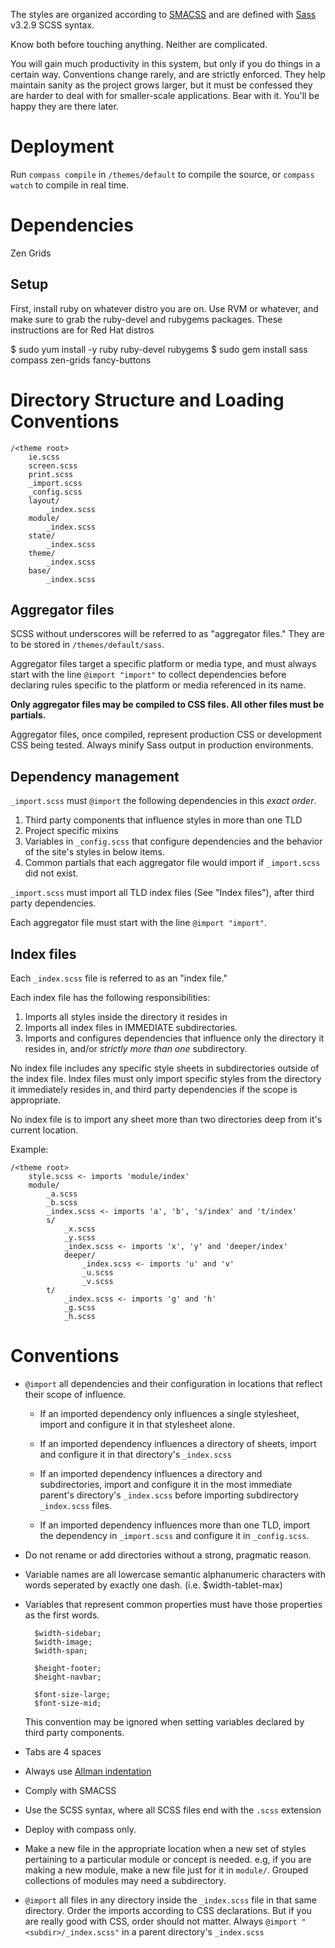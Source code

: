 The styles are organized according to [SMACSS](http://www.smacss.com/)
and are defined with [Sass](http://www.sass-lang.com) v3.2.9 SCSS syntax.

Know both before touching anything. Neither are complicated.

You will gain much productivity in this system, but only if you
do things in a certain way. Conventions change rarely, and are
strictly enforced. They help maintain sanity as the project
grows larger, but it must be confessed they are harder to
deal with for smaller-scale applications. Bear with it. You'll
be happy they are there later.
    
# Deployment

Run `compass compile` in `/themes/default` to compile the source,
or `compass watch` to compile in real time.

# Dependencies

Zen Grids


## Setup

First, install ruby on whatever distro you are on. Use RVM or whatever,
and make sure to grab the ruby-devel and rubygems packages. These
instructions are for Red Hat distros

$ sudo yum install -y ruby ruby-devel rubygems
$ sudo gem install sass compass zen-grids fancy-buttons

# Directory Structure and Loading Conventions

```
/<theme root>
    ie.scss
    screen.scss
    print.scss
    _import.scss
    _config.scss
    layout/
        _index.scss
    module/
        _index.scss
    state/
        _index.scss
    theme/
        _index.scss
    base/
        _index.scss
```

## Aggregator files

SCSS without underscores will be referred to as "aggregator files."
They are to be stored in `/themes/default/sass`.

Aggregator files target a specific platform or media type, and must
always start with the line `@import "import"` to collect dependencies
before declaring rules specific to the platform or media referenced in
its name.

**Only aggregator files may be compiled to CSS files. All other files must be partials.**

Aggregator files, once compiled, represent production CSS or development CSS being tested.
Always minify Sass output in production environments.

## Dependency management

`_import.scss` must `@import` the following dependencies in this *exact order*.

1. Third party components that influence styles in more than one TLD
1. Project specific mixins
1. Variables in `_config.scss` that configure dependencies and the behavior of the site's styles in below items.
1. Common partials that each aggregator file would import if `_import.scss` did not exist.

`_import.scss` must import all TLD index files (See "Index files"), after third party dependencies.

Each aggregator file must start with the line `@import "import"`.

## Index files

Each `_index.scss` file is referred to as an "index file."

Each index file has the following responsibilities:

1. Imports all styles inside the directory it resides in
2. Imports all index files in IMMEDIATE subdirectories.
3. Imports and configures dependencies that influence only the directory it resides in, and/or *strictly more than one* subdirectory.

No index file includes any specific style sheets in subdirectories
outside of the index file. Index files must only import specific styles
from the directory it immediately resides in, and third party dependencies
if the scope is appropriate.

No index file is to import any sheet more than two directories
deep from it's current location.

Example:

```
/<theme root>
    style.scss <- imports 'module/index'
    module/
        _a.scss
        _b.scss
        _index.scss <- imports 'a', 'b', 's/index' and 't/index'
        s/
            _x.scss
            _y.scss
            _index.scss <- imports 'x', 'y' and 'deeper/index'
            deeper/
                _index.scss <- imports 'u' and 'v'
                _u.scss
                _v.scss
        t/
            _index.scss <- imports 'g' and 'h'
            _g.scss
            _h.scss
```

# Conventions

* `@import` all dependencies and their configuration in
  locations that reflect their scope of influence.

    * If an imported dependency only influences a single stylesheet,
      import and configure it in that stylesheet alone.

    * If an imported dependency influences a directory of sheets,
      import and configure it in that directory's `_index.scss`

    * If an imported dependency influences a directory and
      subdirectories, import and configure it in the most
      immediate parent's directory's `_index.scss` before
      importing subdirectory `_index.scss` files.

    * If an imported dependency influences more than one TLD,
      import the dependency in `_import.scss` and configure
      it in `_config.scss`.

* Do not rename or add directories without a strong, pragmatic reason.

* Variable names are all lowercase semantic alphanumeric characters
  with words seperated by exactly one dash. (i.e. $width-tablet-max)

* Variables that represent common properties
  must have those properties as the first words.

        $width-sidebar;
        $width-image;
        $width-span;

        $height-footer;
        $height-navbar;

        $font-size-large;
        $font-size-mid;
  
  This convention may be ignored when setting variables declared
  by third party components.

* Tabs are 4 spaces

* Always use [Allman indentation](http://x.vu/allman)

* Comply with SMACSS

* Use the SCSS syntax, where all SCSS files end with the `.scss` extension

* Deploy with compass only.

* Make a new file in the appropriate location when a new set
  of styles pertaining to a particular module or concept is
  needed. e.g, if you are making a new module, make a new file
  just for it in `module/`. Grouped collections of modules may
  need a subdirectory.

* `@import` all files in any directory inside the `_index.scss` file
  in that same directory. Order the imports according to CSS declarations.
  But if you are really good with CSS, order should not matter.
  Always `@import "<subdir>/_index.scss"` in a  parent directory's
  `_index.scss`

